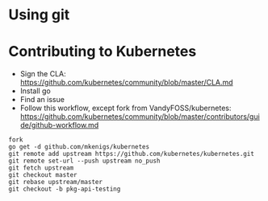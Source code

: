 # Using git

# Contributing to Kubernetes
* Sign the CLA: https://github.com/kubernetes/community/blob/master/CLA.md
* Install go
* Find an issue
* Follow this workflow, except fork from VandyFOSS/kubernetes: https://github.com/kubernetes/community/blob/master/contributors/guide/github-workflow.md

```
fork
go get -d github.com/mkenigs/kubernetes
git remote add upstream https://github.com/kubernetes/kubernetes.git
git remote set-url --push upstream no_push
git fetch upstream
git checkout master
git rebase upstream/master
git checkout -b pkg-api-testing

```
